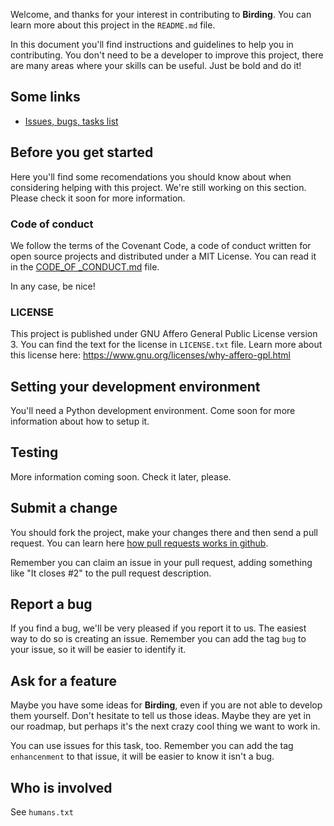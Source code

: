 Welcome, and thanks for your interest in contributing to **Birding**. You can learn more about this project in the `README.md` file.

In this document you'll find instructions and guidelines to help you in contributing. You don't need to be a developer to improve this project, there are many areas where your skills can be useful. Just be bold and do it!

## Some links
* [Issues, bugs, tasks list](http://github.com/akronix/birding/issues)

## Before you get started
Here you'll find some recomendations you should know about when considering helping with this project.
We're still working on this section. Please check it soon for more information.

### Code of conduct
We follow the terms of the Covenant Code, a code of conduct written for open source projects and distributed under a MIT License. You can read it in the [CODE_OF _CONDUCT.md](CODE_OF_CONDUCT.md) file.

In any case, be nice!

### LICENSE
This project is published under GNU Affero General Public License version 3. You can find the text for the license in `LICENSE.txt` file. Learn more about this license here: https://www.gnu.org/licenses/why-affero-gpl.html

## Setting your development environment
You'll need a Python development environment. Come soon for more information about how to setup it.

## Testing
More information coming soon. Check it later, please.

## Submit a change
You should fork the project, make your changes there and then send a pull request. You can learn here [how pull requests works in github](https://help.github.com/articles/using-pull-requests/).

Remember you can claim an issue in your pull request, adding something like "It closes #2" to the pull request description.

## Report a bug
If you find a bug, we'll be very pleased if you report it to us. The easiest way to do so is creating an issue. Remember you can add the tag `bug` to your issue, so it will be easier to identify it.

## Ask for a feature
Maybe you have some ideas for **Birding**, even if you are not able to develop them yourself. Don't hesitate to tell us those ideas. Maybe they are yet in our
roadmap, but perhaps it's the next crazy cool thing we want to work in.

You can use issues for this task, too. Remember you can add the tag `enhancenment` to that issue, it will be easier to know it isn't a bug.

## Who is involved
See `humans.txt`
